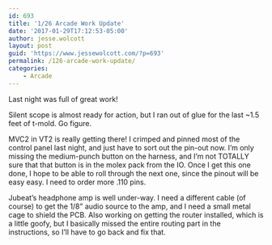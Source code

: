 ```yaml
---
id: 693
title: '1/26 Arcade Work Update'
date: '2017-01-29T17:12:53-05:00'
author: jesse.wolcott
layout: post
guid: 'https://www.jessewolcott.com/?p=693'
permalink: /126-arcade-work-update/
categories:
    - Arcade
---
```


Last night was full of great work!

Silent scope is almost ready for action, but I ran out of glue for the last ~1.5 feet of t-mold. Go figure.

MVC2 in VT2 is really getting there! I crimped and pinned most of the control panel last night, and just have to sort out the pin-out now. I’m only missing the medium-punch button on the harness, and I’m not TOTALLY sure that that button is in the molex pack from the IO. Once I get this one done, I hope to be able to roll through the next one, since the pinout will be easy easy. I need to order more .110 pins.

Jubeat’s headphone amp is well under-way. I need a different cable (of course) to get the 1/8” audio source to the amp, and I need a small metal cage to shield the PCB. Also working on getting the router installed, which is a little goofy, but I basically missed the entire routing part in the instructions, so I’ll have to go back and fix that.